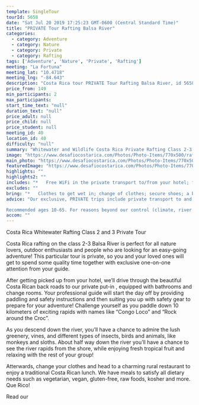 ```yaml
---
template: SingleTour
tourId: 5658
date: "Sat Jul 20 2019 17:25:23 GMT-0600 (Central Standard Time)"
title: "PRIVATE Tour Rafting Balsa River"
categories: 
  - category: Adventure
  - category: Nature
  - category: Private
  - category: Rafting
tags: ['Adventure', 'Nature', 'Private', 'Rafting']
meeting: "La Fortuna"
meeting_lat: "10.4718"
meeting_lng: "-84.643"
description: "Costa Rica tour PRIVATE Tour Rafting Balsa River, id 5658"
price_from: 149
min_participants: 2
max_participants: 
start_time_text: "null"
duration_text: "null"
price_adult: null
price_child: null
price_student: null
meeting_id: 40
location_id: 40
difficulty: "null"
summary: "Whitewater and Wildlife Costa Rica Private Rafting Class 2-3 on the Balsa River is perfect for all nature lovers, outdoor enthusiasts, and people who are looking for an easy-going adventure near Arenal. Enjoy rafting through the rainforest in your own private boat and personal guide! One of our Top Adventure Tours in Arenal, Costa Rica!"
image: "https://www.desafiocostarica.com/Photos/Photo-Items/770x500/rafting-on-the-balsa-river---class-2-3---private-2.jpg"
main_photo: "https://www.desafiocostarica.com/Photos/Photo-Items/770x500/rafting-on-the-balsa-river---class-2-3---private-2.jpg"
featuredImage: "https://www.desafiocostarica.com/Photos/Photo-Items/770x500/rafting-on-the-balsa-river---class-2-3---private-2.jpg"
highlights: ""
highlights2: ""
includes: "*   Free WiFi in the private transport to/from your hotel; fun and professional guides who love what they do; tropical fruit break; delicious home-cooked meal; private entrance and exit with changing rooms and bathrooms; towel; lots of adventure with our photographer"
excludes: ""
bring: "*   Clothes to get wet in; change of clothes; secure shoes; a big smile"
advice: "Our exclusive, PRIVATE trips include private transport to and from your hotel, you get our most-experienced, top bilingual guides to accompany you, personalized choice of food options, no sense of rushing along - you can take your time, plus you get your photos included. Have a look at our Adventure Waiver if you have questions about our Costa Rica adventure tour policies.

Recommended ages 10-65. For reasons beyond our control (climate, river levels, etc.), we may change to a more-suitable tour with an equal or similar adventure-appeal or offer other tour options so you don't miss out on a fun day in Costa Rica. We reserve the right to cancel a trip due to unfavorable conditions & will only run a tour according to our policies. Full refund is given if (on rare occasion) no tour is run. This adventure involves some inherent risk and physical exertion, so you must be in good physical condition! While the recommended weight limit for our canyoneering (rappelling) tour and most zip line tours is 220 lbs (100 kilos) it’s more about waist size than weight as the ropes (canyoneering) and cables (zip lines) are rated for well over 220 lbs but the maximum waist size for the harnesses used for these tours is 42 inches. So if you are a little over 220 lbs but your waist is less than 42 inches you can still do these tours."
accom: ""
---
```

Costa Rica Whitewater Rafting Class 2 and 3 Private Tour

Costa Rica rafting on the class 2-3 Balsa River is perfect for all nature lovers, outdoor enthusiasts and people who are looking for an easy-going adventure! This particular tour is private, so you and your loved ones will get to spend some quality time together with exclusive one-on-one attention from your guide.

After getting picked up from your hotel, we’ll drive through the beautiful Costa Rican back roads to our private put-in , equipped with bathrooms and change rooms. Your professional guide will start the day off by providing paddling and safety instructions and then suiting you up with safety gear to prepare for your adventure! Challenge yourself as you paddle down 10 kilometers of exciting rapids with names like “Congo Loco” and “Rock around the Croc”.

As you descend down the river, you’ll have a chance to admire the lush greenery, vines, and different types of insects, birds and animals, like monkeys and sloths. About half way down the river you’ll have a chance to see the river rapids from the shore, while enjoying fresh tropical fruit and relaxing with the rest of your group!

Atterwards, change your clothes and head to a charming rural restaurant to enjoy a traditional Costa Rican lunch. We have meals to satisfy all dietary needs such as vegetarian, vegan, gluten-free, raw foods, kosher and more. Que Rico!

Read our